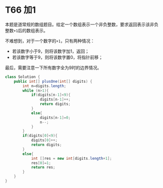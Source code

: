 # T66 加1

本题是道常规的数组题目。给定一个数组表示一个非负整数，要求返回表示该非负整数`+1`后的数组表示。

不难想到，对于一个数字的`+1`，只有两种情况：

- 若该数字小于9，则将该数字加1，返回；
- 若该数字等于9，则将该数字置0，将指针前移；

最后，需要注意一下所有数字全为9时的边界情况。

```java
class Solution {
    public int[] plusOne(int[] digits) {
        int n=digits.length;
        while (n>1){
            if(digits[n-1]<9){
                digits[n-1]++;
                return digits;
            }
            else{
                digits[n-1]=0;
                n--;
            }
        }
        if(digits[0]<9){
            digits[0]++;
            return digits;
        }
        else{
            int []res = new int[digits.length+1];
            res[0]=1;
            return res;
        }
    }
}
```

# 